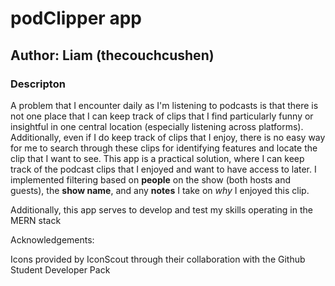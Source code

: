 # podClipper app

## Author: Liam (thecouchcushen)

### Descripton

A problem that I encounter daily as I'm listening to podcasts is that there is not one place that I can keep track of clips that I find particularly funny or insightful in one central location (especially listening across platforms). Additionally, even if I do keep track of clips that I enjoy, there is no easy way for me to search through these clips for identifying features and locate the clip that I want to see. This app is a practical solution, where I can keep track of the podcast clips that I enjoyed and want to have access to later. I implemented filtering based on **people** on the show (both hosts and guests), the **show name**, and any **notes** I take on *why* I enjoyed this clip.

Additionally, this app serves to develop and test my skills operating in the MERN stack

Acknowledgements:

Icons provided by IconScout through their collaboration with the Github Student Developer Pack
